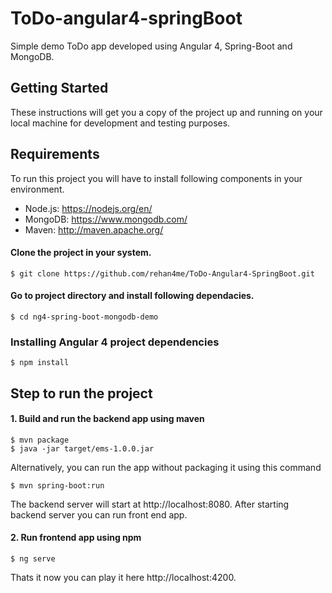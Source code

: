 # ToDo-angular4-springBoot

Simple demo ToDo app developed using Angular 4, Spring-Boot and MongoDB.

## Getting Started
These instructions will get you a copy of the project up and running on your local machine for development and testing purposes.

## Requirements
To run this project you will have to install following components in your environment.

- Node.js: https://nodejs.org/en/
- MongoDB: https://www.mongodb.com/
- Maven: http://maven.apache.org/

#### Clone the project in your system.

```
$ git clone https://github.com/rehan4me/ToDo-Angular4-SpringBoot.git
```

#### Go to project directory and install following dependacies.

```
$ cd ng4-spring-boot-mongodb-demo
```

### Installing Angular 4 project dependencies

```
$ npm install
```

## Step to run the project
#### 1. Build and run the backend app using maven

```
$ mvn package 
$ java -jar target/ems-1.0.0.jar
```
Alternatively, you can run the app without packaging it using this command
```
$ mvn spring-boot:run
```
The backend server will start at http://localhost:8080. After starting backend server you can run front end app.

#### 2. Run frontend app using npm 

```
$ ng serve
```

Thats it now you can play it here http://localhost:4200.
